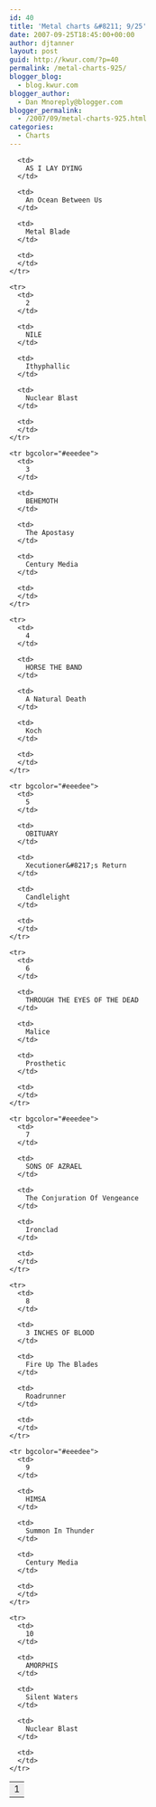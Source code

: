 ```yaml
---
id: 40
title: 'Metal charts &#8211; 9/25'
date: 2007-09-25T18:45:00+00:00
author: djtanner
layout: post
guid: http://kwur.com/?p=40
permalink: /metal-charts-925/
blogger_blog:
  - blog.kwur.com
blogger_author:
  - Dan Mnoreply@blogger.com
blogger_permalink:
  - /2007/09/metal-charts-925.html
categories:
  - Charts
---
```

<div class="pf-content">
  <table>
    <tr bgcolor="#eeedee">
      <td>
        1
      </td>
      
      <td>
        AS I LAY DYING
      </td>
      
      <td>
        An Ocean Between Us
      </td>
      
      <td>
        Metal Blade
      </td>
      
      <td>
      </td>
    </tr>
    
    <tr>
      <td>
        2
      </td>
      
      <td>
        NILE
      </td>
      
      <td>
        Ithyphallic
      </td>
      
      <td>
        Nuclear Blast
      </td>
      
      <td>
      </td>
    </tr>
    
    <tr bgcolor="#eeedee">
      <td>
        3
      </td>
      
      <td>
        BEHEMOTH
      </td>
      
      <td>
        The Apostasy
      </td>
      
      <td>
        Century Media
      </td>
      
      <td>
      </td>
    </tr>
    
    <tr>
      <td>
        4
      </td>
      
      <td>
        HORSE THE BAND
      </td>
      
      <td>
        A Natural Death
      </td>
      
      <td>
        Koch
      </td>
      
      <td>
      </td>
    </tr>
    
    <tr bgcolor="#eeedee">
      <td>
        5
      </td>
      
      <td>
        OBITUARY
      </td>
      
      <td>
        Xecutioner&#8217;s Return
      </td>
      
      <td>
        Candlelight
      </td>
      
      <td>
      </td>
    </tr>
    
    <tr>
      <td>
        6
      </td>
      
      <td>
        THROUGH THE EYES OF THE DEAD
      </td>
      
      <td>
        Malice
      </td>
      
      <td>
        Prosthetic
      </td>
      
      <td>
      </td>
    </tr>
    
    <tr bgcolor="#eeedee">
      <td>
        7
      </td>
      
      <td>
        SONS OF AZRAEL
      </td>
      
      <td>
        The Conjuration Of Vengeance
      </td>
      
      <td>
        Ironclad
      </td>
      
      <td>
      </td>
    </tr>
    
    <tr>
      <td>
        8
      </td>
      
      <td>
        3 INCHES OF BLOOD
      </td>
      
      <td>
        Fire Up The Blades
      </td>
      
      <td>
        Roadrunner
      </td>
      
      <td>
      </td>
    </tr>
    
    <tr bgcolor="#eeedee">
      <td>
        9
      </td>
      
      <td>
        HIMSA
      </td>
      
      <td>
        Summon In Thunder
      </td>
      
      <td>
        Century Media
      </td>
      
      <td>
      </td>
    </tr>
    
    <tr>
      <td>
        10
      </td>
      
      <td>
        AMORPHIS
      </td>
      
      <td>
        Silent Waters
      </td>
      
      <td>
        Nuclear Blast
      </td>
      
      <td>
      </td>
    </tr>
  </table>
</div>